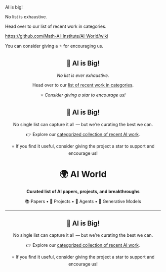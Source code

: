 AI is big! 

No list is exhaustive.

Head over to our list of recent work in categories.

https://github.com/Math-AI-Institute/AI-World/wiki

You can consider giving a ⭐️ for encouraging us. 

<div align="center">

## 🤖 AI is Big!

_No list is ever exhaustive._

Head over to our [list of recent work in categories](https://github.com/Math-AI-Institute/AI-World/wiki).  

⭐️ *Consider giving a star to encourage us!*

</div>

<div align="center">

## 🤖 AI is Big!

No single list can capture it all — but we’re curating the best we can.  

👉 Explore our [categorized collection of recent AI work](https://github.com/Math-AI-Institute/AI-World/wiki).  

⭐️ If you find it useful, consider giving the project a star to support and encourage us!

</div>

<div align="center">

# 🌍 AI World

**Curated list of AI papers, projects, and breakthroughs**

📚 Papers • 🧪 Projects • 🤖 Agents • 🎨 Generative Models  

---

## 🤖 AI is Big!

No single list can capture it all — but we’re curating the best we can.  

👉 Explore our [categorized collection of recent AI work](https://github.com/Math-AI-Institute/AI-World/wiki).  

⭐️ If you find it useful, consider giving the project a star to support and encourage us!  

</div>

